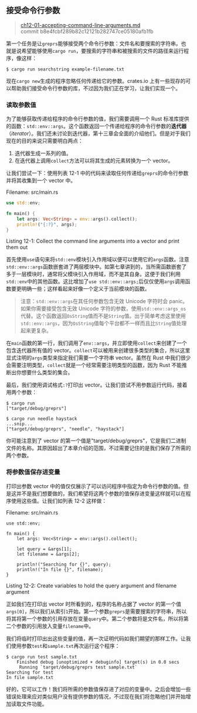 ## 接受命令行参数

> [ch12-01-accepting-command-line-arguments.md](https://github.com/rust-lang/book/blob/master/second-edition/src/ch12-01-accepting-command-line-arguments.md)
> <br>
> commit b8e4fcbf289b82c12121b282747ce05180afb1fb

第一个任务是让`greprs`能够接受两个命令行参数：文件名和要搜索的字符串。也就是说希望能够使用`cargo run`，要搜索的字符串和被搜索的文件的路径来运行程序，像这样：

```
$ cargo run searchstring example-filename.txt
```

现在`cargo new`生成的程序忽略任何传递给它的参数。crates.io 上有一些现存的可以帮助我们接受命令行参数的库，不过因为我们正在学习，让我们实现一个。

<!--Below -- I'm not clear what we need the args function for, yet, can you set
it out more concretely? Otherwise, will it make more sense in context of the
code later? Is this function needed to allow our function to accept arguments,
is that was "args" is for? -->
<!-- We mentioned in the intro to this chapter that grep takes as arguments a
filename and a string. I've added an example of how we want to run our
resulting tool and what we want the behavior to be, please let me know if this
doesn't clear it up. /Carol-->

### 读取参数值

为了能够获取传递给程序的命令行参数的值，我们需要调用一个 Rust 标准库提供的函数：`std::env::args`。这个函数返回一个传递给程序的命令行参数的**迭代器**（*iterator*）。我们还未讨论到迭代器，第十三章会全面的介绍他们。但是对于我们现在的目的来说只需要明白两点：

1. 迭代器生成一系列的值。
2. 在迭代器上调用`collect`方法可以将其生成的元素转换为一个 vector。

让我们尝试一下：使用列表 12-1 中的代码来读取任何传递给`greprs`的命令行参数并将其收集到一个 vector 中。

<!-- Give what a try, here, what are we making? Can you lay that out? I've
tried above but I'm not sure it's complete -->
<!-- We're not creating anything, we're just reading. I'm not sure if I've made
this clearer. /Carol -->

<span class="filename">Filename: src/main.rs</span>

```rust
use std::env;

fn main() {
    let args: Vec<String> = env::args().collect();
    println!("{:?}", args);
}
```

Listing 12-1: Collect the command line arguments into a vector and print them
out

<!-- Will add wingdings in libreoffice /Carol -->

首先使用`use`语句来将`std::env`模块引入作用域以便可以使用它的`args`函数。注意`std::env::args`函数嵌套进了两层模块中。如第七章讲到的，当所需函数嵌套了多于一层模块时，通常将父模块引入作用域，而不是其自身。这便于我们利用`std::env`中的其他函数。这比增加了`use std::env::args;`后仅仅使用`args`调用函数要更明确一些；这样看起来好像一个定义于当前模块的函数。

<!-- We realized that we need to add the following caveat to fully specify
the behavior of `std::env::args` /Carol -->

<!-- PROD: START BOX -->

> 注意：`std::env::args`在其任何参数包含无效 Unicode 字符时会 panic。如果你需要接受包含无效 Unicode 字符的参数，使用`std::env::args_os`代替。这个函数返回`OsString`值而不是`String`值。出于简单考虑这里使用`std::env::args`，因为`OsString`值每个平台都不一样而且比`String`值处理起来更复杂。

<!-- PROD: END BOX -->

<!--what is it we're making into a vector here, the arguments we pass?-->
<!-- The iterator of the arguments. /Carol -->

在`main`函数的第一行，我们调用了`env::args`，并立即使用`collect`来创建了一个包含迭代器所有值的 vector。`collect`可以被用来创建很多类型的集合，所以这里显式注明的`args`类型来指定我们需要一个字符串 vector。虽然在 Rust 中我们很少会需要注明类型，`collect`就是一个经常需要注明类型的函数，因为 Rust 不能推断出你想要什么类型的集合。

最后，我们使用调试格式`:?`打印出 vector。让我们尝试不用参数运行代码，接着用两个参数：

```
$ cargo run
["target/debug/greprs"]

$ cargo run needle haystack
...snip...
["target/debug/greprs", "needle", "haystack"]
```

<!--Below --- This initially confused me, do you mean that the argument at
index 0 is taken up by the name of the binary, so we start arguments at 1 when
setting them? It seems like it's something like that, reading on, and I've
edited as such, can you check? -->
<!-- Mentioning the indexes here seemed repetitive with the text after Listing
12-2. We're not "setting" arguments here, we're saving the value in variables.
I've hopefully cleared this up without needing to introduce repetition.
/Carol-->

你可能注意到了 vector 的第一个值是"target/debug/greprs"，它是我们二进制文件的名称。其原因超出了本章介绍的范围，不过需要记住的是我们保存了所需的两个参数。

### 将参数值保存进变量

打印出参数 vector 中的值仅仅展示了可以访问程序中指定为命令行参数的值。但是这并不是我们想要做的，我们希望将这两个参数的值保存进变量这样就可以在程序使用这些值。让我们如列表 12-2 这样做：

<!-- By 'find the ones we care about' did you mean set particular arguments so
the user knows what to enter? I'm a little confused about what we are doing,
I've tried to clarify above -->
<!-- We're incrementally adding features and adding some code that helps the
reader be able to see and experience what the code is doing rather than just
taking our word for it. I've hopefully clarified below. /Carol -->

<span class="filename">Filename: src/main.rs</span>

```rust,should_panic
use std::env;

fn main() {
    let args: Vec<String> = env::args().collect();

    let query = &args[1];
    let filename = &args[2];

    println!("Searching for {}", query);
    println!("In file {}", filename);
}
```

Listing 12-2: Create variables to hold the query argument and filename argument

<!-- Will add ghosting and wingdings in libreoffice /Carol -->

正如我们在打印出 vector 时所看到的，程序的名称占据了 vector 的第一个值`args[0]`，所以我们从索引`1`开始。第一个参数`greprs`是需要搜索的字符串，所以将其将第一个参数的引用存放在变量`query`中。第二个参数将是文件名，所以将第二个参数的引用放入变量`filename`中。

我们将临时打印出出这些变量的值，再一次证明代码如我们期望的那样工作。让我们使用参数`test`和`sample.txt`再次运行这个程序：

```
$ cargo run test sample.txt
    Finished debug [unoptimized + debuginfo] target(s) in 0.0 secs
     Running `target/debug/greprs test sample.txt`
Searching for test
In file sample.txt
```

好的，它可以工作！我们将所需的参数值保存进了对应的变量中。之后会增加一些错误处理来应对类似用户没有提供参数的情况，不过现在我们将忽略他们并开始增加读取文件功能。
